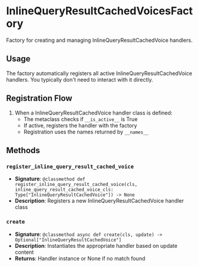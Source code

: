 # InlineQueryResultCachedVoicesFactory

Factory for creating and managing InlineQueryResultCachedVoice handlers.

## Usage

The factory automatically registers all active InlineQueryResultCachedVoice handlers. 
You typically don't need to interact with it directly.

## Registration Flow

1. When a InlineQueryResultCachedVoice handler class is defined:
   - The metaclass checks if `__is_active__` is True
   - If active, registers the handler with the factory
   - Registration uses the names returned by `__names__`

## Methods

### `register_inline_query_result_cached_voice`
- **Signature**: `@classmethod def register_inline_query_result_cached_voice(cls, inline_query_result_cached_voice_cls: Type["InlineQueryResultCachedVoice"]) -> None`
- **Description**: Registers a new InlineQueryResultCachedVoice handler class

### `create`
- **Signature**: `@classmethod async def create(cls, update) -> Optional["InlineQueryResultCachedVoice"]`
- **Description**: Instantiates the appropriate handler based on update content
- **Returns**: Handler instance or None if no match found
